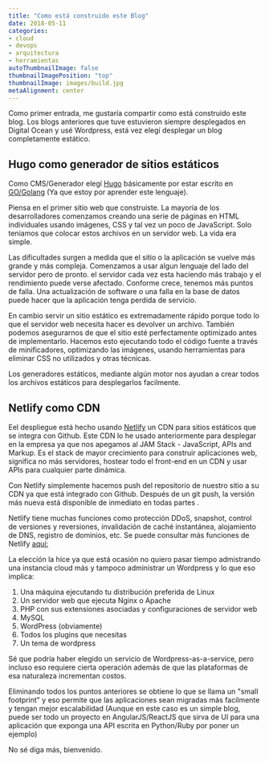 ```yaml
---
title: "Como está construido este Blog"
date: 2018-05-11
categories:
- cloud
- devops
- arquitectura
- herramientas
autoThumbnailImage: false
thumbnailImagePosition: "top"
thumbnailImage: images/build.jpg
metaAlignment: center
---
```


Como primer entrada, me gustaría compartir como está construido este blog. Los blogs anteriores que tuve estuvieron siempre desplegados en Digital Ocean y usé Wordpress, está vez elegí desplegar un blog completamente estático. 

<!--more-->


## Hugo como generador de sitios estáticos

Como CMS/Generador elegí [Hugo](https://gohugo.io/) básicamente por estar escrito en [GO/Golang](https://golang.org/) (Ya que estoy por aprender este lenguaje).

Piensa en el primer sitio web que construiste. La mayoría de los desarrolladores comenzamos creando una serie de páginas en HTML individuales usando imágenes, CSS y tal vez un poco  de JavaScript. Solo teniamos que colocar estos archivos en un servidor web. La vida era simple.

Las dificultades surgen a medida que el sitio o la aplicación se vuelve más grande y más compleja. Comenzamos a usar algun lenguaje del lado del servidor pero de pronto. el servidor cada vez esta haciendo más trabajo y el rendimiento puede verse afectado. Conforme crece, tenemos más puntos de falla. Una actualización de software o una falla en la base de datos puede hacer que la aplicación tenga perdida de servicio.

En cambio servir  un sitio estático es extremadamente rápido porque todo lo que el servidor web necesita hacer es devolver un archivo. También podemos asegurarnos de que el sitio esté perfectamente optimizado antes de implementarlo. Hacemos esto ejecutando todo el código fuente a través de minificadores, optimizando las imágenes, usando herramientas para eliminar CSS no utilizados y otras técnicas.

Los generadores estáticos, mediante algún motor nos ayudan a crear todos los archivos estáticos para desplegarlos facilmente.

## Netlify como CDN

Eel despliegue está hecho usando [Netlify](https://www.netlify.com) un CDN para sitios estáticos que se integra con Github. Este CDN lo he usado anteriormente para desplegar en la empresa ya que nos apegamos al JAM Stack - JavaScript, APIs and Markup. Es el stack de mayor crecimiento para construir aplicaciones web, significa no más servidores, hostear todo el front-end en un CDN y usar APIs para cualquier parte dinámica.

Con Netlify simplemente hacemos push del repositorio de  nuestro sitio a su CDN ya que está integrado con Github. Después de un git push, la versión más nueva está disponible de inmediato en todas partes .

Netlify tiene muchas funciones como protección DDoS, snapshot, control de versiones y reversiones, invalidación de caché instantánea, alojamiento de DNS, registro de dominios, etc. Se puede  consultar más funciones de Netlify [aquí:](https://www.netlify.com/features/)

La elección la hice ya que está ocasión no quiero pasar tiempo admistrando una instancia cloud más y tampoco administrar un Wordpress y lo que eso implica:


1. Una máquina ejecutando tu distribución preferida de Linux
2. Un servidor web que ejecuta Nginx o Apache
3. PHP con sus extensiones asociadas y configuraciones de servidor web
4. MySQL
5. WordPress (obviamente)
6. Todos los plugins que necesitas 
7. Un tema de wordpress 

 Sé que podría haber elegido un servicio de Wordpress-as-a-service, pero incluso eso requiere cierta operación además de que las plataformas de esa naturaleza incrementan costos.

 Eliminando todos los puntos anteriores se obtiene lo que se llama un "small footprint" y eso permite que las aplicaciones sean migradas más facilmente y tengan mejor escalabilidad (Aunque en este caso es un simple blog, puede ser todo un proyecto en AngularJS/ReactJS que sirva de UI para una aplicación que exponga una API escrita en Python/Ruby por poner un ejemplo)

 No sé diga más, bienvenido.


